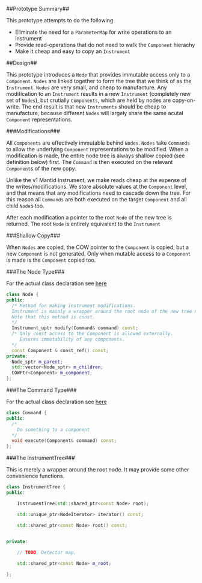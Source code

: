 ##Prototype Summary##

This prototype attempts to do the following
* Eliminate the need for a `ParameterMap` for write operations to an instrument
* Provide read-operations that do not need to walk the `Component` hierachy
* Make it cheap and easy to copy an `Instrument` 

##Design##

This prototype introduces a `Node` that provides immutable access only to a `Component`. `Nodes` are linked together to form the tree that we think of as the `Instrument`.  `Nodes` are very small, and cheap to manufacture. Any modification to an `Instrument` results in a new `Instrument` (completely new set of `Nodes`), but crutially `Components`, which are held by nodes are copy-on-write. The end result is that new `Instruments` should be cheap to manufacture, because different `Nodes` will largely share the same acutal `Component` representations. 

###Modifications###

All `Components` are effectively immutable behind `Nodes`. `Nodes` take `Commands` to allow the underlying `Component` representations to be modified. When a modification is made, the entire node tree is always shallow copied (see definition below) first. The `Command` is then executed on the relevant `Component`s of the new copy. 

Unlike the v1 Mantid Instrument, we make reads cheap at the expense of the writes/modifications. We store absolute values at the `Component` level, and that means that any modifications need to cascade down the tree. For this reason all `Commands` are both executed on the target `Component` and all child `Node`s too.

After each modification a pointer to the root `Node` of the new tree is returned. The root `Node` is entirely equivalent to the `Instrument`

###Shallow Copy###

When `Nodes` are copied, the COW pointer to the `Component` is copied, but a new `Component` is not generated. Only when mutable access to a `Component` is made is the `Component` copied too. 

###The Node Type###

For the actual class declaration see [here](Node.h) 

```cpp
class Node {
public:
  /* Method for making instrument modifications. 
  Instrument is mainly a wrapper around the root node of the new tree now.
  Note that this method is const.
  */
  Instrument_uptr modify(Command& command) const;
  /* Only const access to the Component is allowed externally.
     Ensures immutability of any components.
  */
  const Component & const_ref() const;
private:
  Node_sptr m_parent;
  std::vector<Node_sptr> m_children;
  COWPtr<Component> m_component;
};
```

###The Command Type###

For the actual class declaration see [here](Command.h) 
```cpp
class Command {
public:
  /* 
    Do something to a component
  */
  void execute(Component& command) const;
};
```

###The InstrumentTree###

This is merely a wrapper around the root node. It may provide some other convenience functions.

```cpp
class InstrumentTree {
public:

    InstrumentTree(std::shared_ptr<const Node> root);

    std::unique_ptr<NodeIterator> iterator() const;

    std::shared_ptr<const Node> root() const;


private:
    
    // TODO. Detector map.

    std::shared_ptr<const Node> m_root;

};
```



